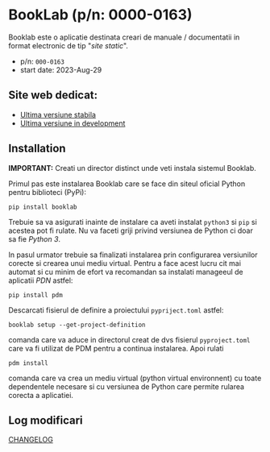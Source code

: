 # BookLab (p/n: 0000-0163)

Booklab este o aplicatie destinata creari de manuale / documentatii in format electronic de tip "_site static_".

* p/n: `000-0163`
* start date: 2023-Aug-29

## Site web dedicat:
- [Ultima versiune stabila](http://booklab.renware.eu)
- [Ultima versiune in development](http://dev.renware.eu/booklab/)


## Installation

**IMPORTANT:** Creati un director distinct unde veti instala sistemul Booklab.

Primul pas este instalarea Booklab care se face din siteul oficial Python pentru biblioteci (PyPi):
```shell
pip install booklab
````

Trebuie sa va asigurati inainte de instalare ca aveti instalat `python3` si `pip` si acestea pot fi rulate.
Nu va faceti griji privind versiunea de Python ci doar sa fie *Python 3*.

In pasul urmator trebuie sa finalizati instalarea prin configurarea versiunilor corecte si crearea unui mediu virtual.
Pentru a face acest lucru cit mai automat si cu minim de efort va recomandan sa instalati manageeul de aplicatii *PDN* astfel:
```shell
pip install pdm
```

Descarcati fisierul de definire a proiectului `pypriject.toml` astfel:
```shell
booklab setup --get-project-definition
```
comanda care va aduce in directorul creat de dvs fisierul `pyproject.toml` care va fi utilizat de PDM pentru a continua instalarea. Apoi rulati
```shell
pdm install
```

comanda care va crea un mediu virtual (python virtual environnent) cu toate dependentele necesare si cu versiunea de Python care permite rularea corecta a aplicatiei.




## Log modificari

[CHANGELOG](./CHANGELOG.md)





